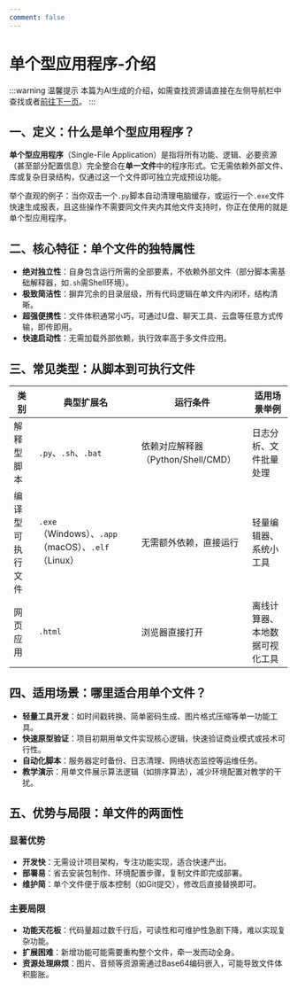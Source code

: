 ```yaml
---
comment: false
---
```

# 单个型应用程序-介绍
:::warning 温馨提示
本篇为AI生成的介绍，如需查找资源请直接在左侧导航栏中查找或者[前往下一页](/resources/application/single/map)。
:::
## 一、定义：什么是单个型应用程序？

**单个型应用程序**（Single-File Application）是指将所有功能、逻辑、必要资源（甚至部分配置信息）完全整合在**单一文件**中的程序形式。它无需依赖外部文件、库或复杂目录结构，仅通过这一个文件即可独立完成预设功能。

举个直观的例子：当你双击一个`.py`脚本自动清理电脑缓存，或运行一个`.exe`文件快速生成报表，且这些操作不需要同文件夹内其他文件支持时，你正在使用的就是单个型应用程序。

## 二、核心特征：单个文件的独特属性

- **绝对独立性**：自身包含运行所需的全部要素，不依赖外部文件（部分脚本需基础解释器，如`.sh`需Shell环境）。
- **极致简洁性**：摒弃冗余的目录层级，所有代码逻辑在单文件内闭环，结构清晰。
- **超强便携性**：文件体积通常小巧，可通过U盘、聊天工具、云盘等任意方式传输，即传即用。
- **快速启动性**：无需加载外部依赖，执行效率高于多文件应用。

## 三、常见类型：从脚本到可执行文件

| 类别         | 典型扩展名       | 运行条件                          | 适用场景举例                  |
|------------|------------------|-----------------------------------|-------------------------------|
| 解释型脚本      | `.py`、`.sh`、`.bat` | 依赖对应解释器（Python/Shell/CMD） | 日志分析、文件批量处理        |
| 编译型可执行文件   | `.exe`（Windows）、`.app`（macOS）、`.elf`（Linux） | 无需额外依赖，直接运行            | 轻量编辑器、系统小工具        |
| 网页应用       | `.html`          | 浏览器直接打开                    | 离线计算器、本地数据可视化工具 |

## 四、适用场景：哪里适合用单个文件？

- **轻量工具开发**：如时间戳转换、简单密码生成、图片格式压缩等单一功能工具。
- **快速原型验证**：项目初期用单文件实现核心逻辑，快速验证商业模式或技术可行性。
- **自动化脚本**：服务器定时备份、日志清理、网络状态监控等运维任务。
- **教学演示**：用单文件展示算法逻辑（如排序算法），减少环境配置对教学的干扰。

## 五、优势与局限：单文件的两面性

### 显著优势
- **开发快**：无需设计项目架构，专注功能实现，适合快速产出。
- **部署易**：省去安装包制作、环境配置步骤，复制文件即完成部署。
- **维护简**：单个文件便于版本控制（如Git提交），修改后直接替换即可。

### 主要局限
- **功能天花板**：代码量超过数千行后，可读性和可维护性急剧下降，难以实现复杂功能。
- **扩展困难**：新增功能可能需要重构整个文件，牵一发而动全身。
- **资源处理麻烦**：图片、音频等资源需通过Base64编码嵌入，可能导致文件体积膨胀。
